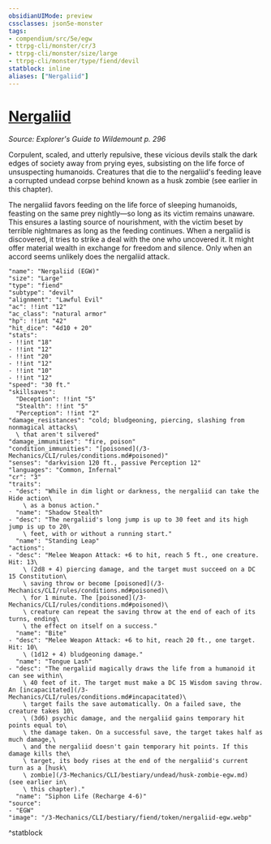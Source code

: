 ```yaml
---
obsidianUIMode: preview
cssclasses: json5e-monster
tags:
- compendium/src/5e/egw
- ttrpg-cli/monster/cr/3
- ttrpg-cli/monster/size/large
- ttrpg-cli/monster/type/fiend/devil
statblock: inline
aliases: ["Nergaliid"]
---
```

# [Nergaliid](3-Mechanics\CLI\bestiary\fiend/nergaliid-egw.md)
*Source: Explorer's Guide to Wildemount p. 296*  

Corpulent, scaled, and utterly repulsive, these vicious devils stalk the dark edges of society away from prying eyes, subsisting on the life force of unsuspecting humanoids. Creatures that die to the nergaliid's feeding leave a corrupted undead corpse behind known as a husk zombie (see earlier in this chapter).

The nergaliid favors feeding on the life force of sleeping humanoids, feasting on the same prey nightly—so long as its victim remains unaware. This ensures a lasting source of nourishment, with the victim beset by terrible nightmares as long as the feeding continues. When a nergaliid is discovered, it tries to strike a deal with the one who uncovered it. It might offer material wealth in exchange for freedom and silence. Only when an accord seems unlikely does the nergaliid attack.

```statblock
"name": "Nergaliid (EGW)"
"size": "Large"
"type": "fiend"
"subtype": "devil"
"alignment": "Lawful Evil"
"ac": !!int "12"
"ac_class": "natural armor"
"hp": !!int "42"
"hit_dice": "4d10 + 20"
"stats":
- !!int "18"
- !!int "12"
- !!int "20"
- !!int "12"
- !!int "10"
- !!int "12"
"speed": "30 ft."
"skillsaves":
  "Deception": !!int "5"
  "Stealth": !!int "5"
  "Perception": !!int "2"
"damage_resistances": "cold; bludgeoning, piercing, slashing from nonmagical attacks\
  \ that aren't silvered"
"damage_immunities": "fire, poison"
"condition_immunities": "[poisoned](/3-Mechanics/CLI/rules/conditions.md#poisoned)"
"senses": "darkvision 120 ft., passive Perception 12"
"languages": "Common, Infernal"
"cr": "3"
"traits":
- "desc": "While in dim light or darkness, the nergaliid can take the Hide action\
    \ as a bonus action."
  "name": "Shadow Stealth"
- "desc": "The nergaliid's long jump is up to 30 feet and its high jump is up to 20\
    \ feet, with or without a running start."
  "name": "Standing Leap"
"actions":
- "desc": "Melee Weapon Attack: +6 to hit, reach 5 ft., one creature. Hit: 13\
    \ (2d8 + 4) piercing damage, and the target must succeed on a DC 15 Constitution\
    \ saving throw or become [poisoned](/3-Mechanics/CLI/rules/conditions.md#poisoned)\
    \ for 1 minute. The [poisoned](/3-Mechanics/CLI/rules/conditions.md#poisoned)\
    \ creature can repeat the saving throw at the end of each of its turns, ending\
    \ the effect on itself on a success."
  "name": "Bite"
- "desc": "Melee Weapon Attack: +6 to hit, reach 20 ft., one target. Hit: 10\
    \ (1d12 + 4) bludgeoning damage."
  "name": "Tongue Lash"
- "desc": "The nergaliid magically draws the life from a humanoid it can see within\
    \ 40 feet of it. The target must make a DC 15 Wisdom saving throw. An [incapacitated](/3-Mechanics/CLI/rules/conditions.md#incapacitated)\
    \ target fails the save automatically. On a failed save, the creature takes 10\
    \ (3d6) psychic damage, and the nergaliid gains temporary hit points equal to\
    \ the damage taken. On a successful save, the target takes half as much damage,\
    \ and the nergaliid doesn't gain temporary hit points. If this damage kills the\
    \ target, its body rises at the end of the nergaliid's current turn as a [husk\
    \ zombie](/3-Mechanics/CLI/bestiary/undead/husk-zombie-egw.md) (see earlier in\
    \ this chapter)."
  "name": "Siphon Life (Recharge 4-6)"
"source":
- "EGW"
"image": "/3-Mechanics/CLI/bestiary/fiend/token/nergaliid-egw.webp"
```
^statblock